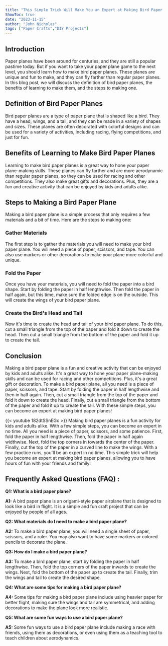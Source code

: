 ```yaml
---
title: "This Simple Trick Will Make You an Expert at Making Bird Paper Planes!"
ShowToc: true 
date: "2023-11-15"
author: "John Nicholas" 
tags: ["Paper Crafts","DIY Projects"]
---
```

## Introduction 
Paper planes have been around for centuries, and they are still a popular pastime today. But if you want to take your paper plane game to the next level, you should learn how to make bird paper planes. These planes are unique and fun to make, and they can fly farther than regular paper planes. In this blog post, we will discuss the definition of bird paper planes, the benefits of learning to make them, and the steps to making one. 

## Definition of Bird Paper Planes 
Bird paper planes are a type of paper plane that is shaped like a bird. They have a head, wings, and a tail, and they can be made in a variety of shapes and sizes. These planes are often decorated with colorful designs and can be used for a variety of activities, including racing, flying competitions, and just for fun. 

## Benefits of Learning to Make Bird Paper Planes 
Learning to make bird paper planes is a great way to hone your paper plane-making skills. These planes can fly farther and are more aerodynamic than regular paper planes, so they can be used for racing and other competitions. They also make great gifts and decorations. Plus, they are a fun and creative activity that can be enjoyed by kids and adults alike. 

## Steps to Making a Bird Paper Plane 
Making a bird paper plane is a simple process that only requires a few materials and a bit of time. Here are the steps to making one: 

### Gather Materials 
The first step is to gather the materials you will need to make your bird paper plane. You will need a piece of paper, scissors, and tape. You can also use markers or other decorations to make your plane more colorful and unique. 

### Fold the Paper 
Once you have your materials, you will need to fold the paper into a bird shape. Start by folding the paper in half lengthwise. Then fold the paper in half again, but this time, make sure the folded edge is on the outside. This will create the wings of your bird paper plane. 

### Create the Bird's Head and Tail 
Now it's time to create the head and tail of your bird paper plane. To do this, cut a small triangle from the top of the paper and fold it down to create the head. Then cut a small triangle from the bottom of the paper and fold it up to create the tail. 

## Conclusion 
Making a bird paper plane is a fun and creative activity that can be enjoyed by kids and adults alike. It's a great way to hone your paper plane-making skills and can be used for racing and other competitions. Plus, it's a great gift or decoration. To make a bird paper plane, all you need is a piece of paper, scissors, and tape. Start by folding the paper in half lengthwise and then in half again. Then, cut a small triangle from the top of the paper and fold it down to create the head. Finally, cut a small triangle from the bottom of the paper and fold it up to create the tail. With these simple steps, you can become an expert at making bird paper planes!

{{< youtube 182dtSSnEGc >}} 
Making bird paper planes is a fun activity for kids and adults alike. With a few simple steps, you can become an expert in no time. All you need is a piece of paper, scissors, and some patience. First, fold the paper in half lengthwise. Then, fold the paper in half again widthwise. Next, fold the top corners in towards the center of the paper. Finally, cut the top of the paper in a curved line to make the wings. With a few practice runs, you'll be an expert in no time. This simple trick will help you become an expert at making bird paper planes, allowing you to have hours of fun with your friends and family!

## Frequently Asked Questions (FAQ) :
**Q1: What is a bird paper plane?**

**A1:** A bird paper plane is an origami-style paper airplane that is designed to look like a bird in flight. It is a simple and fun craft project that can be enjoyed by people of all ages. 

**Q2: What materials do I need to make a bird paper plane?**

**A2:** To make a bird paper plane, you will need a single sheet of paper, scissors, and a ruler. You may also want to have some markers or colored pencils to decorate the plane. 

**Q3: How do I make a bird paper plane?**

**A3:** To make a bird paper plane, start by folding the paper in half lengthwise. Then, fold the top corners of the paper inwards to create the wings. Next, fold the bottom of the paper up to create the tail. Finally, trim the wings and tail to create the desired shape. 

**Q4: What are some tips for making a bird paper plane?**

**A4:** Some tips for making a bird paper plane include using heavier paper for better flight, making sure the wings and tail are symmetrical, and adding decorations to make the plane look more realistic. 

**Q5: What are some fun ways to use a bird paper plane?**

**A5:** Some fun ways to use a bird paper plane include making a race with friends, using them as decorations, or even using them as a teaching tool to teach children about aerodynamics.





